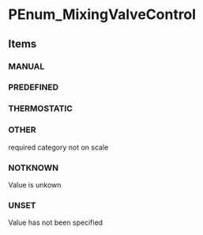 # PEnum_MixingValveControl

## Items

### MANUAL


### PREDEFINED


### THERMOSTATIC


### OTHER
required category not on scale

### NOTKNOWN
Value is unkown

### UNSET
Value has not been specified
